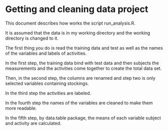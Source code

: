 Getting and cleaning data project
========================================================

This document describes how works the script run_analysis.R.


It is assumed that the data is in my working directory and the working directory
is changed to it.


The first thing you do is read the training data and test as well as the names 
of the variables and labels of activities.

In the first step, the training data bind with test data and then subjects the 
measurements and the activities come together to create the total data set.


Then, in the second step, the columns are renamed and step two is only 
selected variables containing stockings.


In the third step the activities are labeled.


In the fourth step the names of the variables are cleaned to make them more readable.


In the fifth step, by data.table package, the means of each variable subject and activity are calculated.






